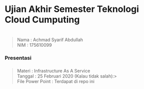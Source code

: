 # Ujian Akhir Semester Teknologi Cloud Cumputing <h1>
>Nama   : Achmad Syarif Abdullah                
>NIM    : 175610099
### Presentasi <h3>
>Materi : Infrastructure As A Service                
>Tanggal : 25 Februari 2020 (Kalau tidak salah):>                
>File Power Point : Terdapat di repo ini